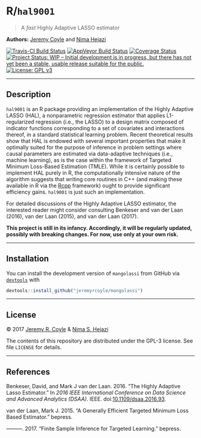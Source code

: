 
<!-- README.md is generated from README.Rmd. Please edit that file -->
R/`hal9001`
===========

> A *fast* Highly Adaptive LASSO estimator

**Authors:** [Jeremy Coyle](https://github.com/jeremyrcoyle) and [Nima Hejazi](http://nimahejazi.org)

[![Travis-CI Build Status](https://travis-ci.org/jeremyrcoyle/mangolassi.svg?branch=master)](https://travis-ci.org/jeremyrcoyle/mangolassi) [![AppVeyor Build Status](https://ci.appveyor.com/api/projects/status/github/jeremyrcoyle/mangolassi?branch=master&svg=true)](https://ci.appveyor.com/project/jeremyrcoyle/mangolassi) [![Coverage Status](https://img.shields.io/codecov/c/github/jeremyrcoyle/mangolassi/master.svg)](https://codecov.io/github/jeremyrcoyle/mangolassi?branch=master) [![Project Status: WIP – Initial development is in progress, but there has not yet been a stable, usable release suitable for the public.](http://www.repostatus.org/badges/latest/wip.svg)](http://www.repostatus.org/#wip) [![License: GPL v3](https://img.shields.io/badge/License-GPL%20v3-blue.svg)](http://www.gnu.org/licenses/gpl-3.0)

------------------------------------------------------------------------

Description
-----------

`hal9001` is an R package providing an implementation of the Highly Adaptive LASSO (HAL), a nonparametric regression estimator that applies L1-regularized regression (i.e., the LASSO) to a design matrix composed of indicator functions corresponding to a set of covariates and interactions thereof, in a standard statistical learning problem. Recent theoretical results show that HAL is endowed with several important properties that make it optimally suited for the purpose of inference in problem settings where causal parameters are estimated via data-adaptive techniques (i.e., machine learning), as is the case within the framework of Targeted Minimum Loss-Based Estimation (TMLE). While it is certainly possible to implement HAL purely in R, the computationally intensive nature of the algorithm suggests that writing core routines in C++ (and making these available in R via the [Rcpp](http://www.rcpp.org/) framework) ought to provide significant efficiency gains. `hal9001` is just such an implementation.

For detailed discussions of the Highly Adaptive LASSO estimator, the interested reader might consider consulting Benkeser and van der Laan (2016), van der Laan (2015), and van der Laan (2017).

**This project is still in its infancy. Accordingly, it will be regularly updated, possibly with breaking changes. For now, use only at your own risk.**

------------------------------------------------------------------------

Installation
------------

<!--
For standard use, we recommend installing the package from
[CRAN](https://cran.r-project.org/) via


```r
install.packages("hal9001")
```
-->
You can install the development version of `mangolassi` from GitHub via [`devtools`](https://www.rstudio.com/products/rpackages/devtools/) with

``` r
devtools::install_github("jeremyrcoyle/mangolassi")
```

------------------------------------------------------------------------

License
-------

© 2017 [Jeremy R. Coyle](https://github.com/jeremyrcoyle) & [Nima S. Hejazi](http://nimahejazi.org)

The contents of this repository are distributed under the GPL-3 license. See file `LICENSE` for details.

------------------------------------------------------------------------

References
----------

Benkeser, David, and Mark J van der Laan. 2016. “The Highly Adaptive Lasso Estimator.” In *2016 IEEE International Conference on Data Science and Advanced Analytics (DSAA)*. IEEE. doi:[10.1109/dsaa.2016.93](https://doi.org/10.1109/dsaa.2016.93).

van der Laan, Mark J. 2015. “A Generally Efficient Targeted Minimum Loss Based Estimator.” bepress.

———. 2017. “Finite Sample Inference for Targeted Learning.” bepress.

